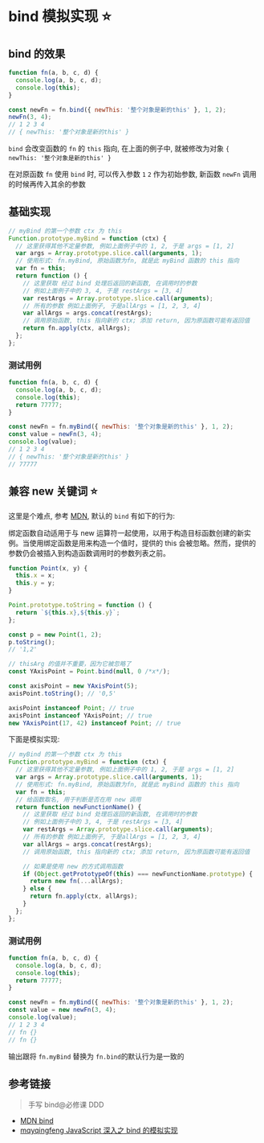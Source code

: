 # bind 模拟实现 ⭐️

## bind 的效果

```js
function fn(a, b, c, d) {
  console.log(a, b, c, d);
  console.log(this);
}

const newFn = fn.bind({ newThis: '整个对象是新的this' }, 1, 2);
newFn(3, 4);
// 1 2 3 4
// { newThis: '整个对象是新的this' }
```

`bind` 会改变函数的 `fn` 的 `this` 指向, 在上面的例子中, 就被修改为对象 `{ newThis: '整个对象是新的this' }`

在对原函数 `fn` 使用 `bind` 时, 可以传入参数 `1` `2` 作为初始参数, 新函数 `newFn` 调用的时候再传入其余的参数

## 基础实现

```js
// myBind 的第一个参数 ctx 为 this
Function.prototype.myBind = function (ctx) {
  // 这里获得其他不定量参数, 例如上面例子中的 1, 2, 于是 args = [1, 2]
  var args = Array.prototype.slice.call(arguments, 1);
  // 使用形式: fn.myBind, 原始函数为fn, 就是此 myBind 函数的 this 指向
  var fn = this;
  return function () {
    // 这里获取 经过 bind 处理后返回的新函数, 在调用时的参数
    // 例如上面例子中的 3, 4, 于是 restArgs = [3, 4]
    var restArgs = Array.prototype.slice.call(arguments);
    // 所有的参数 例如上面例子, 于是allArgs = [1, 2, 3, 4]
    var allArgs = args.concat(restArgs);
    // 调用原始函数, this 指向新的 ctx; 添加 return, 因为原函数可能有返回值
    return fn.apply(ctx, allArgs);
  };
};
```

### 测试用例

```js
function fn(a, b, c, d) {
  console.log(a, b, c, d);
  console.log(this);
  return 77777;
}

const newFn = fn.myBind({ newThis: '整个对象是新的this' }, 1, 2);
const value = newFn(3, 4);
console.log(value);
// 1 2 3 4
// { newThis: '整个对象是新的this' }
// 77777
```

## 兼容 new 关键词 ⭐️

这里是个难点, 参考 [MDN](https://developer.mozilla.org/zh-CN/docs/Web/JavaScript/Reference/Global_Objects/Function/bind#%E4%BD%9C%E4%B8%BA%E6%9E%84%E9%80%A0%E5%87%BD%E6%95%B0%E4%BD%BF%E7%94%A8%E7%9A%84%E7%BB%91%E5%AE%9A%E5%87%BD%E6%95%B0), 默认的 `bind` 有如下的行为:

绑定函数自动适用于与 new 运算符一起使用，以用于构造目标函数创建的新实例。当使用绑定函数是用来构造一个值时，提供的 this 会被忽略。然而，提供的参数仍会被插入到构造函数调用时的参数列表之前。

```js
function Point(x, y) {
  this.x = x;
  this.y = y;
}

Point.prototype.toString = function () {
  return `${this.x},${this.y}`;
};

const p = new Point(1, 2);
p.toString();
// '1,2'

// thisArg 的值并不重要，因为它被忽略了
const YAxisPoint = Point.bind(null, 0 /*x*/);

const axisPoint = new YAxisPoint(5);
axisPoint.toString(); // '0,5'

axisPoint instanceof Point; // true
axisPoint instanceof YAxisPoint; // true
new YAxisPoint(17, 42) instanceof Point; // true
```

下面是模拟实现:

```js
// myBind 的第一个参数 ctx 为 this
Function.prototype.myBind = function (ctx) {
  // 这里获得其他不定量参数, 例如上面例子中的 1, 2, 于是 args = [1, 2]
  var args = Array.prototype.slice.call(arguments, 1);
  // 使用形式: fn.myBind, 原始函数为fn, 就是此 myBind 函数的 this 指向
  var fn = this;
  // 给函数取名, 用于判断是否在用 new 调用
  return function newFunctionName() {
    // 这里获取 经过 bind 处理后返回的新函数, 在调用时的参数
    // 例如上面例子中的 3, 4, 于是 restArgs = [3, 4]
    var restArgs = Array.prototype.slice.call(arguments);
    // 所有的参数 例如上面例子, 于是allArgs = [1, 2, 3, 4]
    var allArgs = args.concat(restArgs);
    // 调用原始函数, this 指向新的 ctx; 添加 return, 因为原函数可能有返回值

    // 如果是使用 new 的方式调用函数
    if (Object.getPrototypeOf(this) === newFunctionName.prototype) {
      return new fn(...allArgs);
    } else {
      return fn.apply(ctx, allArgs);
    }
  };
};
```

### 测试用例

```js
function fn(a, b, c, d) {
  console.log(a, b, c, d);
  console.log(this);
  return 77777;
}

const newFn = fn.myBind({ newThis: '整个对象是新的this' }, 1, 2);
const value = new newFn(3, 4);
console.log(value);
// 1 2 3 4
// fn {}
// fn {}
```

输出跟将 `fn.myBind` 替换为 `fn.bind`的默认行为是一致的

## 参考链接

> 手写 bind@必修课 DDD

- [MDN bind](https://developer.mozilla.org/zh-CN/docs/Web/JavaScript/Reference/Global_Objects/Function/bind)
- [mqyqingfeng JavaScript 深入之 bind 的模拟实现](https://github.com/mqyqingfeng/Blog/issues/12)
